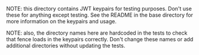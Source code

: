 NOTE: this directory contains JWT keypairs for testing purposes. Don't use
these for anything except testing. See the README in the base directory for
more information on the keypairs and usage.

NOTE: also, the directory names here are hardcoded in the tests to check that
fence loads in the keypairs correctly. Don't change these names or add
additional directories without updating the tests.
